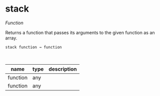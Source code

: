 # stack

_Function_

Returns a function that passes its arguments to the given function as an array.

<pre><code>stack function &rarr; function</code></pre>
<br>

| name | type | description |
|------|------|-------------|
|function|any||
|function|any||


